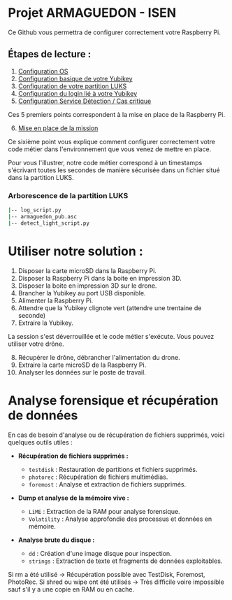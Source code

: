 # Projet ARMAGUEDON - ISEN

Ce Github vous permettra de configurer correctement votre Raspberry Pi.

## Étapes de lecture :

1. [Configuration OS](/docs/raspberry_pi_config/1_configuration_os.md)
2. [Configuration basique de votre Yubikey](2_yubikey_basic_configuration.md)
3. [Configuration de votre partition LUKS](3_configuration_luks.md)
4. [Configuration du login lié à votre Yubikey](4_login_authentication.md)
5. [Configuration Service Détection / Cas critique](/docs/raspberry_pi_config/5_automatic_detection.md)

Ces 5 premiers points correspondent à la mise en place de la Raspberry Pi.

6. [Mise en place de la mission](/docs/raspberry_pi_config/6_ready_mission.md)

Ce sixième point vous explique comment configurer correctement votre code métier dans l'environnement que vous venez de mettre en place.

Pour vous l'illustrer, notre code métier correspond à un timestamps s'écrivant toutes les secondes de manière sécurisée dans un fichier situé dans la partition LUKS.

### Arborescence de la partition LUKS
```bash
|-- log_script.py
|-- armaguedon_pub.asc
|-- detect_light_script.py
```

# Utiliser notre solution :

1. Disposer la carte microSD dans la Raspberry Pi.
2. Disposer la Raspberry Pi dans la boite en impression 3D.
3. Disposer la boite en impression 3D sur le drone.
4. Brancher la Yubikey au port USB disponible.
5. Alimenter la Raspberry Pi.
6. Attendre que la Yubikey clignote vert (attendre une trentaine de seconde)
7. Extraire la Yubikey.

La session s'est déverrouillée et le code métier s'exécute.
Vous pouvez utiliser votre drône.

8. Récupérer le drône, débrancher l'alimentation du drone.
9. Extraire la carte microSD de la Raspberry Pi.
10. Analyser les données sur le poste de travail.

# Analyse forensique et récupération de données

En cas de besoin d'analyse ou de récupération de fichiers supprimés, voici quelques outils utiles :

- **Récupération de fichiers supprimés :**
  - `testdisk` : Restauration de partitions et fichiers supprimés.
  - `photorec` : Récupération de fichiers multimédias.
  - `foremost` : Analyse et extraction de fichiers supprimés.

- **Dump et analyse de la mémoire vive :**
  - `LiME` : Extraction de la RAM pour analyse forensique.
  - `Volatility` : Analyse approfondie des processus et données en mémoire.

- **Analyse brute du disque :**
  - `dd` : Création d'une image disque pour inspection.
  - `strings` : Extraction de texte et fragments de données exploitables.

Si rm a été utilisé → Récupération possible avec TestDisk, Foremost, PhotoRec.
Si shred ou wipe ont été utilisés → Très difficile voire impossible sauf s'il y a une copie en RAM ou en cache.
